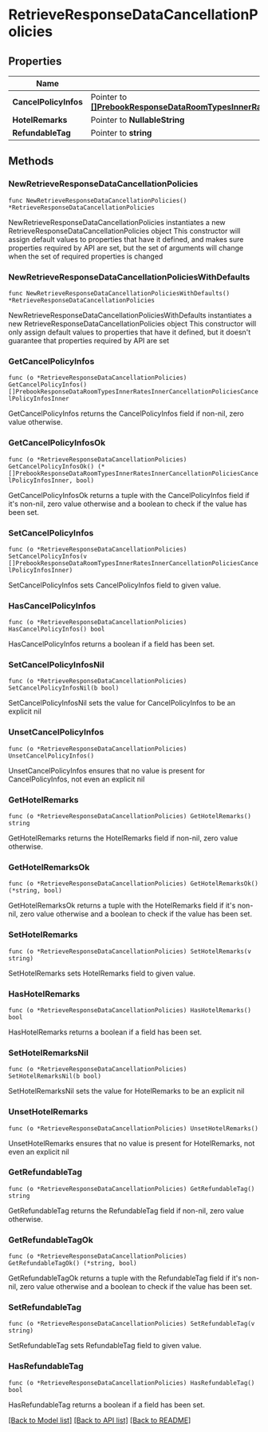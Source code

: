 # RetrieveResponseDataCancellationPolicies

## Properties

Name | Type | Description | Notes
------------ | ------------- | ------------- | -------------
**CancelPolicyInfos** | Pointer to [**[]PrebookResponseDataRoomTypesInnerRatesInnerCancellationPoliciesCancelPolicyInfosInner**](PrebookResponseDataRoomTypesInnerRatesInnerCancellationPoliciesCancelPolicyInfosInner.md) |  | [optional] 
**HotelRemarks** | Pointer to **NullableString** |  | [optional] 
**RefundableTag** | Pointer to **string** |  | [optional] 

## Methods

### NewRetrieveResponseDataCancellationPolicies

`func NewRetrieveResponseDataCancellationPolicies() *RetrieveResponseDataCancellationPolicies`

NewRetrieveResponseDataCancellationPolicies instantiates a new RetrieveResponseDataCancellationPolicies object
This constructor will assign default values to properties that have it defined,
and makes sure properties required by API are set, but the set of arguments
will change when the set of required properties is changed

### NewRetrieveResponseDataCancellationPoliciesWithDefaults

`func NewRetrieveResponseDataCancellationPoliciesWithDefaults() *RetrieveResponseDataCancellationPolicies`

NewRetrieveResponseDataCancellationPoliciesWithDefaults instantiates a new RetrieveResponseDataCancellationPolicies object
This constructor will only assign default values to properties that have it defined,
but it doesn't guarantee that properties required by API are set

### GetCancelPolicyInfos

`func (o *RetrieveResponseDataCancellationPolicies) GetCancelPolicyInfos() []PrebookResponseDataRoomTypesInnerRatesInnerCancellationPoliciesCancelPolicyInfosInner`

GetCancelPolicyInfos returns the CancelPolicyInfos field if non-nil, zero value otherwise.

### GetCancelPolicyInfosOk

`func (o *RetrieveResponseDataCancellationPolicies) GetCancelPolicyInfosOk() (*[]PrebookResponseDataRoomTypesInnerRatesInnerCancellationPoliciesCancelPolicyInfosInner, bool)`

GetCancelPolicyInfosOk returns a tuple with the CancelPolicyInfos field if it's non-nil, zero value otherwise
and a boolean to check if the value has been set.

### SetCancelPolicyInfos

`func (o *RetrieveResponseDataCancellationPolicies) SetCancelPolicyInfos(v []PrebookResponseDataRoomTypesInnerRatesInnerCancellationPoliciesCancelPolicyInfosInner)`

SetCancelPolicyInfos sets CancelPolicyInfos field to given value.

### HasCancelPolicyInfos

`func (o *RetrieveResponseDataCancellationPolicies) HasCancelPolicyInfos() bool`

HasCancelPolicyInfos returns a boolean if a field has been set.

### SetCancelPolicyInfosNil

`func (o *RetrieveResponseDataCancellationPolicies) SetCancelPolicyInfosNil(b bool)`

 SetCancelPolicyInfosNil sets the value for CancelPolicyInfos to be an explicit nil

### UnsetCancelPolicyInfos
`func (o *RetrieveResponseDataCancellationPolicies) UnsetCancelPolicyInfos()`

UnsetCancelPolicyInfos ensures that no value is present for CancelPolicyInfos, not even an explicit nil
### GetHotelRemarks

`func (o *RetrieveResponseDataCancellationPolicies) GetHotelRemarks() string`

GetHotelRemarks returns the HotelRemarks field if non-nil, zero value otherwise.

### GetHotelRemarksOk

`func (o *RetrieveResponseDataCancellationPolicies) GetHotelRemarksOk() (*string, bool)`

GetHotelRemarksOk returns a tuple with the HotelRemarks field if it's non-nil, zero value otherwise
and a boolean to check if the value has been set.

### SetHotelRemarks

`func (o *RetrieveResponseDataCancellationPolicies) SetHotelRemarks(v string)`

SetHotelRemarks sets HotelRemarks field to given value.

### HasHotelRemarks

`func (o *RetrieveResponseDataCancellationPolicies) HasHotelRemarks() bool`

HasHotelRemarks returns a boolean if a field has been set.

### SetHotelRemarksNil

`func (o *RetrieveResponseDataCancellationPolicies) SetHotelRemarksNil(b bool)`

 SetHotelRemarksNil sets the value for HotelRemarks to be an explicit nil

### UnsetHotelRemarks
`func (o *RetrieveResponseDataCancellationPolicies) UnsetHotelRemarks()`

UnsetHotelRemarks ensures that no value is present for HotelRemarks, not even an explicit nil
### GetRefundableTag

`func (o *RetrieveResponseDataCancellationPolicies) GetRefundableTag() string`

GetRefundableTag returns the RefundableTag field if non-nil, zero value otherwise.

### GetRefundableTagOk

`func (o *RetrieveResponseDataCancellationPolicies) GetRefundableTagOk() (*string, bool)`

GetRefundableTagOk returns a tuple with the RefundableTag field if it's non-nil, zero value otherwise
and a boolean to check if the value has been set.

### SetRefundableTag

`func (o *RetrieveResponseDataCancellationPolicies) SetRefundableTag(v string)`

SetRefundableTag sets RefundableTag field to given value.

### HasRefundableTag

`func (o *RetrieveResponseDataCancellationPolicies) HasRefundableTag() bool`

HasRefundableTag returns a boolean if a field has been set.


[[Back to Model list]](../README.md#documentation-for-models) [[Back to API list]](../README.md#documentation-for-api-endpoints) [[Back to README]](../README.md)


